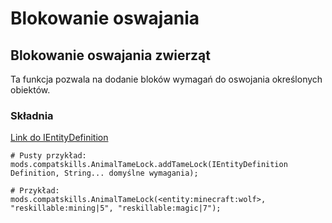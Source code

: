 # Blokowanie oswajania

## Blokowanie oswajania zwierząt

Ta funkcja pozwala na dodanie bloków wymagań do oswojania określonych obiektów.

### Składnia

[Link do IEntityDefinition](/Vanilla/Entities/IEntityDefinition/)

    # Pusty przykład:
    mods.compatskills.AnimalTameLock.addTameLock(IEntityDefinition Definition, String... domyślne wymagania);
    
    # Przykład:
    mods.compatskills.AnimalTameLock(<entity:minecraft:wolf>, "reskillable:mining|5", "reskillable:magic|7");